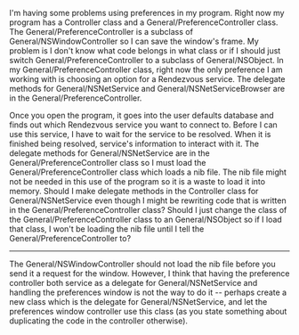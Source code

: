 I'm having some problems using preferences in my program. Right now my program has a Controller class and a General/PreferenceController class. The General/PreferenceController is a subclass of General/NSWindowController so I can save the window's frame. My problem is I don't know what code belongs in what class or if I should just switch General/PreferenceController to a subclass of General/NSObject. In my General/PreferenceController class, right now the only preference I am working with is choosing an option for a Rendezvous service. The delegate methods for General/NSNetService and General/NSNetServiceBrowser are in the General/PreferenceController.

Once you open the program, it goes into the user defaults database and finds out which Rendezvous service you want to connect to. Before I can use this service, I have to wait for the service to be resolved. When it is finished being resolved, service's information to interact with it. The delegate methods for General/NSNetService are in the General/PreferenceController class so I must load the General/PreferenceController class which loads a nib file. The nib file might not be needed in this use of the program so it is a waste to load it into memory. Should I make delegate methods in the Controller class for General/NSNetService even though I might be rewriting code that is written in the General/PreferenceController class? Should I just change the class of the General/PreferenceController class to an General/NSObject so if I load that class, I won't be loading the nib file until I tell the General/PreferenceController to?

----

The General/NSWindowController should not load the nib file before you send it a request for the window. However, I think that having the preference controller both service as a delegate for General/NSNetService and handling the preferences window is not the way to do it -- perhaps create a new class which is the delegate for General/NSNetService, and let the preferences window controller use this class (as you state something about duplicating the code in the controller otherwise).